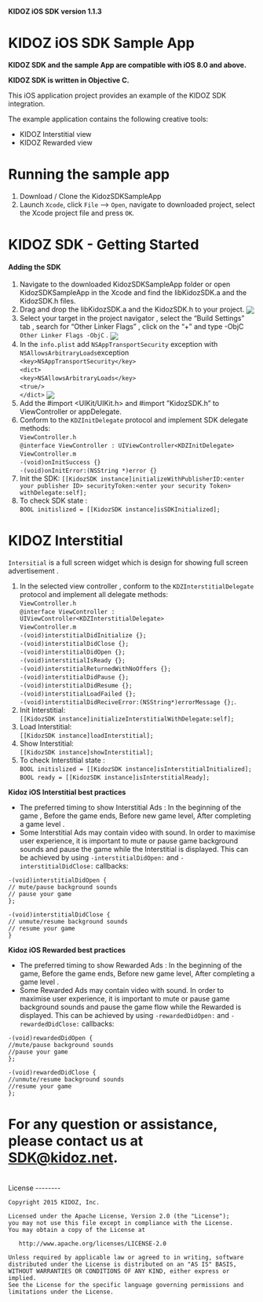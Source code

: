 
**KIDOZ iOS SDK version 1.1.3**

# KIDOZ iOS SDK Sample App

**KIDOZ SDK and the sample App are compatible with iOS 8.0 and above.**

**KIDOZ SDK is written in Objective C.**



This iOS application project provides an example of the KIDOZ SDK integration.

The example application contains the following creative tools:
* KIDOZ Interstitial view  
* KIDOZ Rewarded view

# Running the sample app
1.  Download / Clone the KidozSDKSampleApp
2.  Launch  `Xcode`, click  `File`  –>  `Open`, navigate to downloaded project, select the Xcode project file and press  `OK`.

# KIDOZ SDK - Getting Started
#### Adding the SDK

1.  Navigate to the downloaded KidozSDKSampleApp folder or open KidozSDKSampleApp in the Xcode and find the libKidozSDK.a and the KidozSDK.h files.
2.  Drag and drop the libKidozSDK.a and the KidozSDK.h to your project.
<a href="url"><img src="https://cdn3.kidoz.net/docs/ios/KidozSdkSampleApp1.png" align="center"  ></a>
3. Select your target in the project navigator , select the “Build Settings” tab , search for “Other Linker Flags” , click on the “+” and type -ObjC  `Other Linker Flags -ObjC`  .
<a href="url"><img src="https://cdn3.kidoz.net/docs/ios/KidozSdkSampleApp3.png" align="center"  ></a>
4. In the  `info.plist`  add  `NSAppTransportSecurity`  exception with  `NSAllowsArbitraryLoads`exception  
`<key>NSAppTransportSecurity</key>`  
`<dict>`  
`<key>NSAllowsArbitraryLoads</key>`  
`<true/>`  
`</dict>`
<a href="url"><img src="https://cdn3.kidoz.net/docs/ios/KidozSdkSampleApp2.png" align="center"  ></a>
5. Add the #import <UIKit/UIKit.h> and #import ”KidozSDK.h” to ViewController or appDelegate.
6. Conform to the  `KDZInitDelegate`  protocol and implement SDK delegate methods:  
    `ViewController.h`  
    `@interface ViewController : UIViewController<KDZInitDelegate>`  
    `ViewController.m`  
    `-(void)onInitSuccess {}`  
    `-(void)onInitError:(NSString *)error {}`
7. Init the SDK:
`[[KidozSDK instance]initializeWithPublisherID:<enter your publisher ID> securityToken:<enter your security Token> withDelegate:self];`
8.  To check SDK state :  
    `BOOL initislized = [[KidozSDK instance]isSDKInitialized];`



# KIDOZ Interstitial 
`Intersitial`  is a full screen widget which is design for showing full screen advertisement .  
1. In the selected view controller , conform to the  `KDZInterstitialDelegate`  protocol and implement all delegate methods:  
`ViewController.h`  
`@interface ViewController : UIViewController<KDZInterstitialDelegate>`  
`ViewController.m`  
`-(void)interstitialDidInitialize {};`  
`-(void)interstitialDidClose {};`  
`-(void)interstitialDidOpen {};`  
`-(void)interstitialIsReady {};`  
`-(void)interstitialReturnedWithNoOffers {};`  
`-(void)interstitialDidPause {};`  
`-(void)interstitialDidResume {};`  
`-(void)interstitialLoadFailed {};`  
`-(void)interstitialDidReciveError:(NSString*)errorMessage {};`.  
2. Init Interstitial:  
`[[KidozSDK instance]initializeInterstitialWithDelegate:self];`  
3. Load Interstitial:  
`[[KidozSDK instance]loadInterstitial];`  
4. Show Interstitial:  
`[[KidozSDK instance]showInterstitial];`  
5. To check Interstitial state :  
`BOOL initislized = [[KidozSDK instance]isInterstitialInitialized];`  
`BOOL ready = [[KidozSDK instance]isInterstitialReady];`

**Kidoz iOS Interstitial best practices**
- The preferred timing to show Interstitial Ads : In the beginning of the game , Before the game ends, Before new game level, After completing a game level .   
- Some Interstitial Ads may contain video with sound. In order to maximise user experience, it is important to mute or pause game background sounds and pause the game while the Interstitial is displayed. This can be achieved by using `-interstitialDidOpen:` and `-interstitialDidClose:` callbacks:
```
-(void)interstitialDidOpen {
// mute/pause background sounds
// pause your game 
};

-(void)interstitialDidClose {
// unmute/resume background sounds
// resume your game 
}
```

**Kidoz iOS Rewarded best practices**
- The preferred timing to show Rewarded Ads : In the beginning of the game, Before the game ends, Before new game level, After completing a game level .   
- Some Rewarded Ads may contain video with sound. In order to maximise user experience, it is important to mute or pause game background sounds and pause the game flow while the Rewarded is displayed. This can be achieved by using `-rewardedDidOpen:` and `-rewardedDidClose:` callbacks:
```
-(void)rewardedDidOpen {
//mute/pause background sounds
//pause your game 
};

-(void)rewardedDidClose {
//unmute/resume background sounds
//resume your game 
};  
```
# For any question or assistance, please contact us at SDK@kidoz.net.
</br>
License
--------

    Copyright 2015 KIDOZ, Inc.

    Licensed under the Apache License, Version 2.0 (the "License");
    you may not use this file except in compliance with the License.
    You may obtain a copy of the License at

       http://www.apache.org/licenses/LICENSE-2.0

    Unless required by applicable law or agreed to in writing, software
    distributed under the License is distributed on an "AS IS" BASIS,
    WITHOUT WARRANTIES OR CONDITIONS OF ANY KIND, either express or implied.
    See the License for the specific language governing permissions and
    limitations under the License.